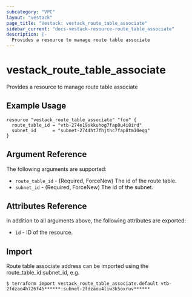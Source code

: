 ```yaml
---
subcategory: "VPC"
layout: "vestack"
page_title: "Vestack: vestack_route_table_associate"
sidebar_current: "docs-vestack-resource-route_table_associate"
description: |-
  Provides a resource to manage route table associate
---
```

# vestack_route_table_associate
Provides a resource to manage route table associate
## Example Usage
```hcl
resource "vestack_route_table_associate" "foo" {
  route_table_id = "vtb-274e19skkuhog7fap8u4i8ird"
  subnet_id      = "subnet-2744ht7fhjthc7fap8tm10eqg"
}
```
## Argument Reference
The following arguments are supported:
* `route_table_id` - (Required, ForceNew) The id of the route table.
* `subnet_id` - (Required, ForceNew) The id of the subnet.

## Attributes Reference
In addition to all arguments above, the following attributes are exported:
* `id` - ID of the resource.



## Import
Route table associate address can be imported using the route_table_id:subnet_id, e.g.
```
$ terraform import vestack_route_table_associate.default vtb-2fdzao4h726f45******:subnet-2fdzaou4liw3k5oxruv******
```

